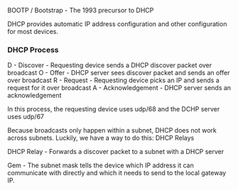 BOOTP / Bootstrap - The 1993 precursor to DHCP

DHCP provides automatic IP address configuration and other configuration for most devices.

### DHCP Process
D - Discover - Requesting device sends a DHCP discover packet over broadcast
O - Offer - DHCP server sees discover packet and sends an offer over broadcast
R - Request - Requesting device picks an IP and sends a request for it over broadcast
A - Acknowledgement - DHCP server sends an acknowledgement 

In this process, the requesting device uses udp/68 and the DCHP server uses udp/67

Because broadcasts only happen within a subnet, DHCP does not work across subnets. Luckily, we have a way to do this: DHCP Relays

DHCP Relay - Forwards a discover packet to a subnet with a DHCP server

Gem - The subnet mask tells the device which IP address it can communicate with directly and which it needs to send to the local gateway IP.
